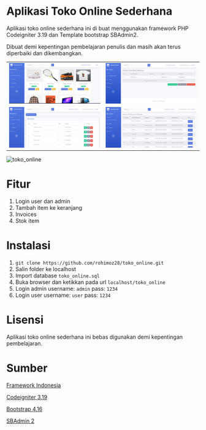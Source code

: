 # Aplikasi Toko Online Sederhana

Aplikasi toko online sederhana ini di buat menggunakan framework PHP Codeigniter 3.19 dan Template bootstrap SBAdmin2.

Dibuat demi kepentingan pembelajaran penulis dan masih akan terus diperbaiki dan dikembangkan. 

<table>
<tr>
<td><img src="uploads/ss/beranda_user.png" alt="toko_online" width="800"/></td>
<td><img src="uploads/ss/keranjang_belanja.png" alt="toko_online" width="800"/></td>
</tr>
<tr>
<td><img src="uploads/ss/data_barang.png" alt="toko_online" width="800"/></td>
<td><img src="uploads/ss/invoices.png" alt="toko_online" width="800"/></td>
</tr>
</table>



<img src="https://media.giphy.com/media/9t1Lattzwhuz55erbp/giphy.gif" alt="toko_online" width="700"/>

# Fitur
1. Login user dan admin
2. Tambah item ke keranjang
3. Invoices 
4. Stok item

# Instalasi

1. `git clone https://github.com/rohimoz28/toko_online.git`
2. Salin folder ke localhost 
3. Import database `toko_online.sql`
4. Buka browser dan ketikkan pada url 
`localhost/toko_online`
5. Login admin username: `admin` pass: `1234`
6. Login user username: `user` pass: `1234`
# Lisensi
Aplikasi toko online sederhana ini bebas digunakan demi kepentingan pembelajaran. 

# Sumber
[Framework Indonesia](https://www.youtube.com/watch?v=3v5fOQWUiuA&list=PLce3Eyp7oY98Kfzlhi25W1fEhcd36SXCY)

[Codeigniter 3.19](https://codeigniter.com/docs)

[Bootstrap 4.16](https://getbootstrap.com/docs/4.6/getting-started/introduction/)

[SBAdmin 2](https://startbootstrap.com/theme/sb-admin-2)